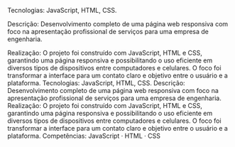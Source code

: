 Tecnologias: JavaScript, HTML, CSS.
 
Descrição: Desenvolvimento completo de uma página web responsiva com foco na apresentação profissional de serviços para uma empresa de engenharia.
 
Realização: O projeto foi construído com JavaScript, HTML e CSS, garantindo uma página responsiva e possibilitando o uso eficiente em diversos tipos de dispositivos entre computadores e celulares. O foco foi transformar a interface para um contato claro e objetivo entre o usuário e a plataforma.
Tecnologias: JavaScript, HTML, CSS. Descrição: Desenvolvimento completo de uma página web responsiva com foco na apresentação profissional de serviços para uma empresa de engenharia. Realização: O projeto foi construído com JavaScript, HTML e CSS, garantindo uma página responsiva e possibilitando o uso eficiente em diversos tipos de dispositivos entre computadores e celulares. O foco foi transformar a interface para um contato claro e objetivo entre o usuário e a plataforma.
Competências: JavaScript · HTML · CSS
